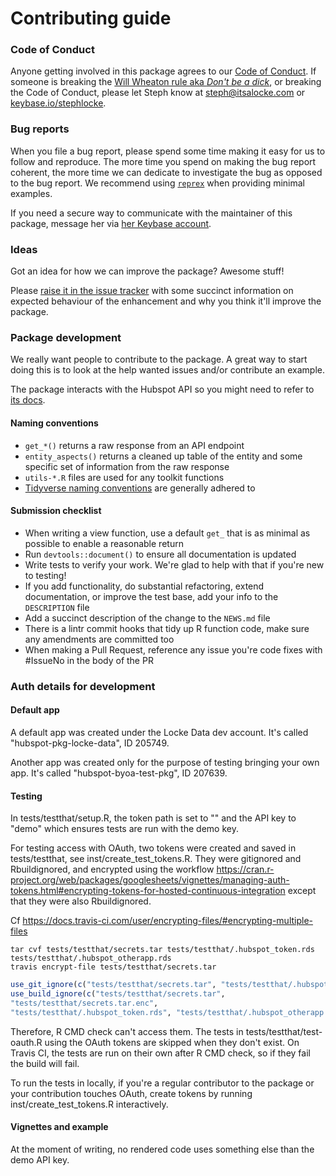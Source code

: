 # Contributing guide

### Code of Conduct
Anyone getting involved in this package agrees to our [Code of Conduct](CODE_OF_CONDUCT.md). If someone is breaking the [Will Wheaton rule aka *Don't be a dick*](https://dontbeadickday.com/), or breaking the Code of Conduct, please let Steph know at steph@itsalocke.com or [keybase.io/stephlocke](https://keybase.io/stephlocke).

### Bug reports
When you file a bug report, please spend some time making it easy for us to follow and reproduce. The more time you spend on making the bug report coherent, the more time we can dedicate to investigate the bug as opposed to the bug report. We recommend using [`reprex`](https://reprex.tidyverse.org/) when providing minimal examples.

If you need a secure way to communicate with the maintainer of this package, message her via [her Keybase account](https://keybase.io/stephlocke).

### Ideas
Got an idea for how we can improve the package? Awesome stuff!

Please [raise it in the issue tracker](issues) with some succinct information on expected behaviour of the enhancement and why you think it'll improve the package.

### Package development
We really want people to contribute to the package. A great way to start doing this is to look at the help wanted issues and/or contribute an example.

The package interacts with the Hubspot API so you might need to refer to [its docs](developers.hubspot.com/docs/overview).

#### Naming conventions
- `get_*()` returns a raw response from an API endpoint
- `entity_aspects()` returns a cleaned up table of the entity and some specific set of information from the raw response
- `utils-*.R` files are used for any toolkit functions
- [Tidyverse naming conventions](//style.tidyverse.org/functions.html#naming) are generally adhered to

#### Submission checklist
- When writing a view function, use a default `get_` that is as minimal as possible to enable a reasonable return
- Run `devtools::document()` to ensure all documentation is updated
- Write tests to verify your work. We're glad to help with that if you're new to testing!
- If you add functionality, do substantial refactoring, extend documentation, or improve the test base, add your info to the `DESCRIPTION` file
- Add a succinct description of the change to the `NEWS.md` file
- There is a lintr commit hooks that tidy up R function code, make sure any amendments are committed too
- When making a Pull Request, reference any issue you're code fixes with #IssueNo in the body of the PR

### Auth details for development

#### Default app

A default app was created under the Locke Data dev account. It's called "hubspot-pkg-locke-data", ID 205749. 

Another app was created only for the purpose of testing bringing your own app. It's called "hubspot-byoa-test-pkg", ID 207639.

#### Testing

In tests/testthat/setup.R, the token path is set to "" and the API key to "demo"
which ensures tests are run with the demo key.

For testing access with OAuth, two tokens were created and saved in tests/testthat, see inst/create_test_tokens.R. They were gitignored and Rbuildignored, and encrypted using the workflow https://cran.r-project.org/web/packages/googlesheets/vignettes/managing-auth-tokens.html#encrypting-tokens-for-hosted-continuous-integration except that they were also Rbuildignored.

Cf https://docs.travis-ci.com/user/encrypting-files/#encrypting-multiple-files

```
tar cvf tests/testthat/secrets.tar tests/testthat/.hubspot_token.rds tests/testthat/.hubspot_otherapp.rds
travis encrypt-file tests/testthat/secrets.tar

```

```r
use_git_ignore(c("tests/testthat/secrets.tar", "tests/testthat/.hubspot_token.rds", "tests/testthat/.hubspot_otherapp.rds"))
use_build_ignore(c("tests/testthat/secrets.tar",
"tests/testthat/secrets.tar.enc",
"tests/testthat/.hubspot_token.rds", "tests/testthat/.hubspot_otherapp.rds"))
```


Therefore, R CMD check can't access them. The tests in tests/testthat/test-oauth.R using the OAuth tokens are skipped when they don't exist. On Travis CI, the tests are run on their own after R CMD check, so if they fail the build will fail. 

To run the tests in locally, if you're a regular contributor to the package or your contribution touches OAuth, create tokens by running inst/create_test_tokens.R interactively. 

#### Vignettes and example

At the moment of writing, no rendered code uses something else than the demo API key.
